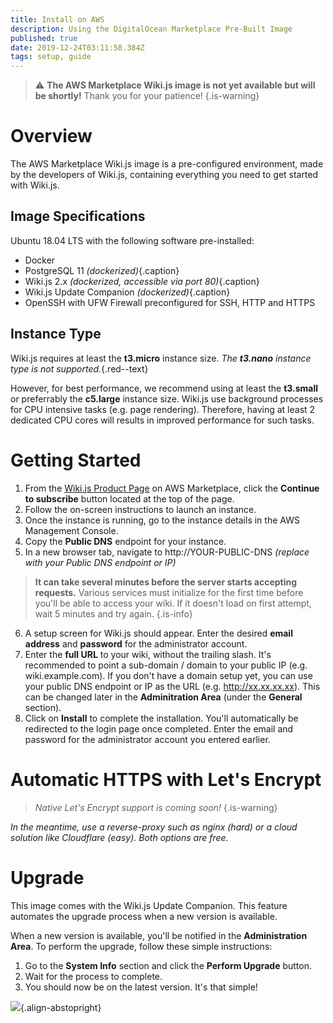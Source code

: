```yaml
---
title: Install on AWS
description: Using the DigitalOcean Marketplace Pre-Built Image
published: true
date: 2019-12-24T03:11:58.384Z
tags: setup, guide
---
```


> :warning: **The AWS Marketplace Wiki.js image is not yet available but will be shortly!** Thank you for your patience!
{.is-warning}

# Overview

The AWS Marketplace Wiki.js image is a pre-configured environment, made by the developers of Wiki.js, containing everything you need to get started with Wiki.js.

## Image Specifications

Ubuntu 18.04 LTS with the following software pre-installed:

- Docker
- PostgreSQL 11 *(dockerized)*{.caption}
- Wiki.js 2.x *(dockerized, accessible via port 80)*{.caption}
- Wiki.js Update Companion *(dockerized)*{.caption}
- OpenSSH with UFW Firewall preconfigured for SSH, HTTP and HTTPS

## Instance Type

Wiki.js requires at least the **t3.micro** instance size. *The **t3.nano** instance type is not supported.*{.red--text}

However, for best performance, we recommend using at least the **t3.small** or preferrably the **c5.large** instance size. Wiki.js use background processes for CPU intensive tasks (e.g. page rendering). Therefore, having at least 2 dedicated CPU cores will results in improved performance for such tasks.

# Getting Started

1. From the [Wiki.js Product Page](https://aws.amazon.com/marketplace/pp/B0832LDTKQ) on AWS Marketplace, click the **Continue to subscribe** button located at the top of the page.
1. Follow the on-screen instructions to launch an instance.
1. Once the instance is running, go to the instance details in the AWS Management Console.
1. Copy the **Public DNS** endpoint for your instance.
1. In a new browser tab, navigate to http://YOUR-PUBLIC-DNS *(replace with your Public DNS endpoint or IP)*
  > **It can take several minutes before the server starts accepting requests.** Various services must initialize for the first time before you'll be able to access your wiki. If it doesn't load on first attempt, wait 5 minutes and try again.
  {.is-info}
6. A setup screen for Wiki.js should appear. Enter the desired **email address** and **password** for the administrator account.
1. Enter the **full URL** to your wiki, without the trailing slash. It's recommended to point a sub-domain / domain to your public IP (e.g. wiki.example.com). If you don't have a domain setup yet, you can use your public DNS endpoint or IP as the URL (e.g. http://xx.xx.xx.xx). This can be changed later in the **Adminitration Area** (under the **General** section).
1. Click on **Install** to complete the installation. You'll automatically be redirected to the login page once completed. Enter the email and password for the administrator account you entered earlier.

# Automatic HTTPS with Let's Encrypt

> *Native Let's Encrypt support is coming soon!*
{.is-warning}

*In the meantime, use a reverse-proxy such as nginx (hard) or a cloud solution like Cloudflare (easy). Both options are free.*

# Upgrade

This image comes with the Wiki.js Update Companion. This feature automates the upgrade process when a new version is available.

When a new version is available, you'll be notified in the **Administration Area**. To perform the upgrade, follow these simple instructions:
1. Go to the **System Info** section and click the **Perform Upgrade** button.
1. Wait for the process to complete.
1. You should now be on the latest version. It's that simple!

![](https://static.requarks.io/logo/aws.svg){.align-abstopright}